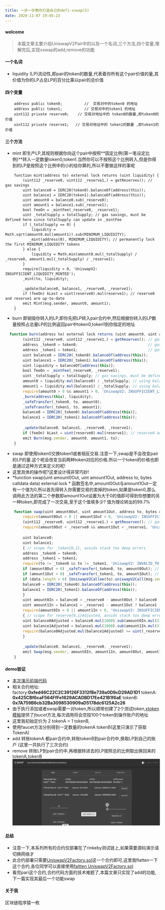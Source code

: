 ```yaml
---
title: 一步一步教你打造自己的defi-xswap(5) 
date: 2020-11-07 19:05:23
---
```

#### welcome
> 本篇文章主要介绍UniswapV2Pair中的以及一个名词,三个方法,四个变量,理解完后,实现xswap的add,remove的功能

#### 一个名词

- liquidity (LP)流动性,即pair的token的数量,代表着你所有这个pair价值的量,其价值为你的LP占总LP的百分比乘以pair的总价值

#### 四个变量

```
    address public token0;			//	交易对中的token0 的地址
    address public token1;			// 交易对中的token1 的地址
    uint112 private reserve0;    // 交易对地址中的 token0的数量,即token0的价值    
    uint112 private reserve1; 	// 交易对地址中的 token1的数量 ,即token1的价值
```

#### 三个方法
- mint 即生产LP,其规则根据你向这个pair中按照**固定比例(第一笔设定比例)**转入一定数量token0,token1.当然你可以不按照这个比例转入,但是你得到的LP是按照这个比例中的小的给你算的,所以不要做这样的事呢

```javascrip
    function mint(address to) external lock returns (uint liquidity) {
        (uint112 _reserve0, uint112 _reserve1,) = getReserves(); // gas savings
        uint balance0 = IERC20(token0).balanceOf(address(this));
        uint balance1 = IERC20(token1).balanceOf(address(this));
        uint amount0 = balance0.sub(_reserve0);
        uint amount1 = balance1.sub(_reserve1);
        bool feeOn = _mintFee(_reserve0, _reserve1);
        uint _totalSupply = totalSupply; // gas savings, must be defined here since totalSupply can update in _mintFee
        if (_totalSupply == 0) {
            liquidity = Math.sqrt(amount0.mul(amount1)).sub(MINIMUM_LIQUIDITY);
           _mint(address(0), MINIMUM_LIQUIDITY); // permanently lock the first MINIMUM_LIQUIDITY tokens
        } else {
            liquidity = Math.min(amount0.mul(_totalSupply) / _reserve0, amount1.mul(_totalSupply) / _reserve1);
        }
        require(liquidity > 0, 'UniswapV2: INSUFFICIENT_LIQUIDITY_MINTED');
        _mint(to, liquidity);

        _update(balance0, balance1, _reserve0, _reserve1);
        if (feeOn) kLast = uint(reserve0).mul(reserve1); // reserve0 and reserve1 are up-to-date
        emit Mint(msg.sender, amount0, amount1);
    }

```

- burn 即销毁你转入的LP,即你先把LP转入pair合约中,然后根据你转入的LP数量按照占总量LP的比例返回pair中token0,token1到你指定的地址
``` javascript
  function burn(address to) external lock returns (uint amount0, uint amount1) {
        (uint112 _reserve0, uint112 _reserve1,) = getReserves(); // gas savings
        address _token0 = token0;                                // gas savings
        address _token1 = token1;                                // gas savings
        uint balance0 = IERC20(_token0).balanceOf(address(this));
        uint balance1 = IERC20(_token1).balanceOf(address(this));
        uint liquidity = balanceOf[address(this)];
        bool feeOn = _mintFee(_reserve0, _reserve1);
        uint _totalSupply = totalSupply; // gas savings, must be defined here since totalSupply can update in _mintFee
        amount0 = liquidity.mul(balance0) / _totalSupply; // using balances ensures pro-rata distribution
        amount1 = liquidity.mul(balance1) / _totalSupply; // using balances ensures pro-rata distribution
        require(amount0 > 0 && amount1 > 0, 'UniswapV2: INSUFFICIENT_LIQUIDITY_BURNED');
        _burn(address(this), liquidity);
        _safeTransfer(_token0, to, amount0);
        _safeTransfer(_token1, to, amount1);
        balance0 = IERC20(_token0).balanceOf(address(this));
        balance1 = IERC20(_token1).balanceOf(address(this));

        _update(balance0, balance1, _reserve0, _reserve1);
        if (feeOn) kLast = uint(reserve0).mul(reserve1); // reserve0 and reserve1 are up-to-date
        emit Burn(msg.sender, amount0, amount1, to);
    }
```

- swap 即使用token0交换token1或者相反交易.注意一下,swap是不会改变pair的LP的量.这个呢会改变当前两种token对应的价格.所以一个token的价格也即是通过这种方式来定义的呢!
- 这里具体的操作呢?这里设计得非常巧妙!
- *function swap(uint amount0Out, uint amount1Out, address to, bytes calldata data) external lock * 函数签名中,amount0Out与amount1Out一定有一个值为0,所以首先得转入你需要交易的卖掉的token,如果是token0,那么调用此方法的第二个参数即amount1Out设置为大于0的值即可得到你想要的另一种token,即完成了一次交易,至于这个值填多少? 值为理论转出的99.7%

```javascript
    function swap(uint amount0Out, uint amount1Out, address to, bytes calldata data) external lock {
        require(amount0Out > 0 || amount1Out > 0, 'UniswapV2: INSUFFICIENT_OUTPUT_AMOUNT');
        (uint112 _reserve0, uint112 _reserve1,) = getReserves(); // gas savings
        require(amount0Out < _reserve0 && amount1Out < _reserve1, 'UniswapV2: INSUFFICIENT_LIQUIDITY');

        uint balance0;
        uint balance1;
        { // scope for _token{0,1}, avoids stack too deep errors
        address _token0 = token0;
        address _token1 = token1;
        require(to != _token0 && to != _token1, 'UniswapV2: INVALID_TO');
        if (amount0Out > 0) _safeTransfer(_token0, to, amount0Out); // optimistically transfer tokens
        if (amount1Out > 0) _safeTransfer(_token1, to, amount1Out); // optimistically transfer tokens
        if (data.length > 0) IUniswapV2Callee(to).uniswapV2Call(msg.sender, amount0Out, amount1Out, data);
        balance0 = IERC20(_token0).balanceOf(address(this));
        balance1 = IERC20(_token1).balanceOf(address(this));
        }
        uint amount0In = balance0 > _reserve0 - amount0Out ? balance0 - (_reserve0 - amount0Out) : 0;
        uint amount1In = balance1 > _reserve1 - amount1Out ? balance1 - (_reserve1 - amount1Out) : 0;
        require(amount0In > 0 || amount1In > 0, 'UniswapV2: INSUFFICIENT_INPUT_AMOUNT');
        { // scope for reserve{0,1}Adjusted, avoids stack too deep errors
        uint balance0Adjusted = balance0.mul(1000).sub(amount0In.mul(3));
        uint balance1Adjusted = balance1.mul(1000).sub(amount1In.mul(3));
        require(balance0Adjusted.mul(balance1Adjusted) >= uint(_reserve0).mul(_reserve1).mul(1000**2), 'UniswapV2: K');
        }

        _update(balance0, balance1, _reserve0, _reserve1);
        emit Swap(msg.sender, amount0In, amount1In, amount0Out, amount1Out, to);
    }
```
#### demo验证
- [本次演示前端代码](https://github.com/shaokun11/xswap/tree/v3)
-  相关合约地址: factory:**0xfed46C22C2C39126F3312fBe739a0D9cD29AD1D1** tokenA: **0x425CBf6caF564FfFe1629ACADBD17Ee421B1f6aE** tokenB: **0x7A759B6cb32Ba3098530909aD5178dc6125A2c26**
- 由于执行添加或者swap需要一对token,所以顺带创建了2个测试token,[xtoken模板](https://github.com/shaokun11/solidity-env-hardhat/blob/v4/contracts/XToken.sol)提供了*faucet*方法,每次调用将会空投100个token到操作账户的地址
- 这里我初始定价为 2 tokenA = 1 tokenB,
- 使用faucet方法分别得到一定数量的tokenA tokenB(这里只演示了获取TokenA)
- add 转账tokenA 都pair合约中,转账tokenB到pair合约中,换取LP到自己的账户 (这里一共执行了三次合约)
- remove 转账LP到pair合约中,再根据转进去的LP按照总的比例取出换回来的tokenA,tokenB   
![xswap](/xswap/ether5.gif)  

#### 总结
- 注意一下,本系列所有的合约仅部署在了rinkeby测试链上,如果需要源码演示请切换网络才
- 此合约部署只需要[UniswapV2Factory.sol](https://github.com/Uniswap/uniswap-v2-core/blob/master/contracts/UniswapV2Factory.sol)这一个合约即可,这里我flatten一下这个合约,各位同学可以直接使用[faltten UniswapV2Factory.sol](https://github.com/shaokun11/solidity-env-hardhat/blob/v4/contracts/XSwapFactory.sol)
- 看完pari这个合约,合约代码方面的技术难题了,本篇文章只实现了add的功能,下一篇实现其最后一个功能swap

#### 关于我
区块链程序猿一枚  
